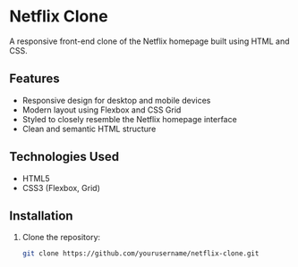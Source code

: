 # Netflix Clone

A responsive front-end clone of the Netflix homepage built using HTML and CSS.

## Features

- Responsive design for desktop and mobile devices
- Modern layout using Flexbox and CSS Grid
- Styled to closely resemble the Netflix homepage interface
- Clean and semantic HTML structure

## Technologies Used

- HTML5
- CSS3 (Flexbox, Grid)

## Installation

1. Clone the repository:
   ```bash
   git clone https://github.com/yourusername/netflix-clone.git
